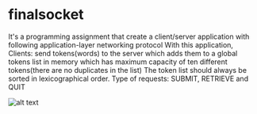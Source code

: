 # finalsocket
It's a programming assignment that create a client/server application with following application-layer networking protocol
With this application,
	Clients: send tokens(words) to the server which adds them to a global tokens list in memory which has maximum capacity of ten different tokens(there are no duplicates in the list)
	The token list should always be sorted in lexicographical order.
	Type of requests: SUBMIT, RETRIEVE and QUIT

![alt text](https://user-images.githubusercontent.com/107063850/193075890-4fb2d918-79c5-40dc-b644-d5a8642d9f65.png)
